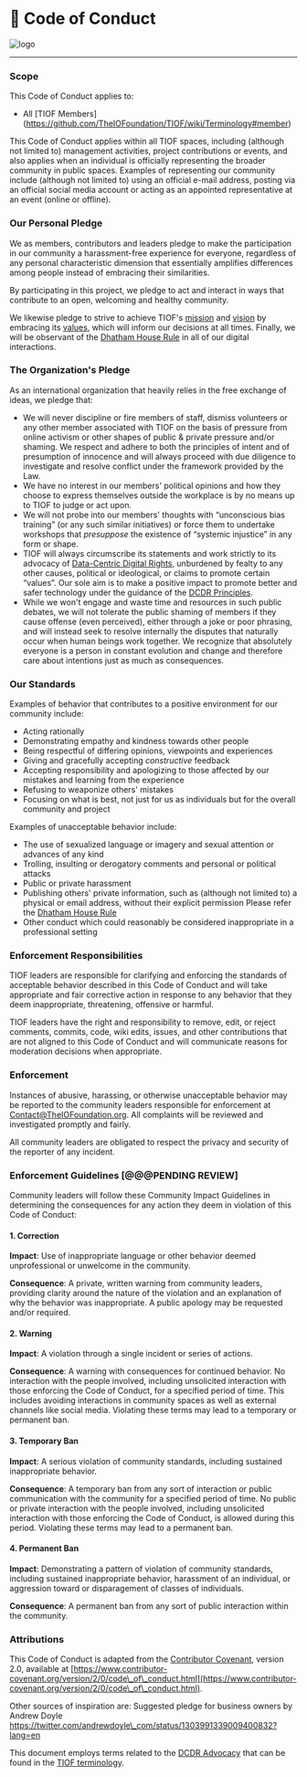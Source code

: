# 💯 Code of Conduct



![logo](https://user-images.githubusercontent.com/9198668/103223358-02a5ae80-4961-11eb-9a78-c6ebc20d7691.png)

***

### Scope

This Code of Conduct applies to:

* All \[TIOF Members] (https://github.com/TheIOFoundation/TIOF/wiki/Terminology#member)

This Code of Conduct applies within all TIOF spaces, including (although not limited to) management activities, project contributions or events, and also applies when an individual is officially representing the broader community in public spaces. Examples of representing our community include (although not limited to) using an official e-mail address, posting via an official social media account or acting as an appointed representative at an event (online or offline).

### Our Personal Pledge

We as members, contributors and leaders pledge to make the participation in our community a harassment-free experience for everyone, regardless of any personal characteristic dimension that essentially amplifies differences among people instead of embracing their similarities.

By participating in this project, we pledge to act and interact in ways that contribute to an open, welcoming and healthy community.

We likewise pledge to strive to achieve TIOF's [mission](https://github.com/TheIOFoundation/TIOF/wiki#mission) and [vision](https://github.com/TheIOFoundation/TIOF/wiki#vision) by embracing its [values](https://github.com/TheIOFoundation/TIOF/wiki#values), which will inform our decisions at all times. Finally, we will be observant of the [Dhatham House Rule](http://tiof.click/Dhatam) in all of our digital interactions.

### The Organization's Pledge

As an international organization that heavily relies in the free exchange of ideas, we pledge that:

* We will never discipline or fire members of staff, dismiss volunteers or any other member associated with TIOF on the basis of pressure from online activism or other shapes of public & private pressure and/or shaming. We respect and adhere to both the principles of intent and of presumption of innocence and will always proceed with due diligence to investigate and resolve conflict under the framework provided by the Law.
* We have no interest in our members' political opinions and how they choose to express themselves outside the workplace is by no means up to TIOF to judge or act upon.
* We will not probe into our members' thoughts with “unconscious bias training” (or any such similar initiatives) or force them to undertake workshops that _presuppose_ the existence of “systemic injustice” in any form or shape.
* TIOF will always circumscribe its statements and work strictly to its advocacy of [Data-Centric Digital Rights](http://tiof.click/Advocacy), unburdened by fealty to any other causes, political or ideological, or claims to promote certain “values”. Our sole aim is to make a positive impact to promote better and safer technology under the guidance of the [DCDR Principles](http://tiof.click/Principles).
* While we won't engage and waste time and resources in such public debates, we will not tolerate the public shaming of members if they cause offense (even perceived), either through a joke or poor phrasing, and will instead seek to resolve internally the disputes that naturally occur when human beings work together. We recognize that absolutely everyone is a person in constant evolution and change and therefore care about intentions just as much as consequences.

### Our Standards

Examples of behavior that contributes to a positive environment for our community include:

* Acting rationally
* Demonstrating empathy and kindness towards other people
* Being respectful of differing opinions, viewpoints and experiences
* Giving and gracefully accepting _constructive_ feedback
* Accepting responsibility and apologizing to those affected by our mistakes and learning from the experience
* Refusing to weaponize others' mistakes
* Focusing on what is best, not just for us as individuals but for the overall community and project

Examples of unacceptable behavior include:

* The use of sexualized language or imagery and sexual attention or advances of any kind
* Trolling, insulting or derogatory comments and personal or political attacks
* Public or private harassment
* Publishing others' private information, such as (although not limited to) a physical or email address, without their explicit permission Please refer the [Dhatham House Rule](http://tiof.click/Dhatam)
* Other conduct which could reasonably be considered inappropriate in a professional setting

### Enforcement Responsibilities

TIOF leaders are responsible for clarifying and enforcing the standards of acceptable behavior described in this Code of Conduct and will take appropriate and fair corrective action in response to any behavior that they deem inappropriate, threatening, offensive or harmful.

TIOF leaders have the right and responsibility to remove, edit, or reject comments, commits, code, wiki edits, issues, and other contributions that are not aligned to this Code of Conduct and will communicate reasons for moderation decisions when appropriate.

### Enforcement

Instances of abusive, harassing, or otherwise unacceptable behavior may be reported to the community leaders responsible for enforcement at Contact@TheIOFoundation.org. All complaints will be reviewed and investigated promptly and fairly.

All community leaders are obligated to respect the privacy and security of the reporter of any incident.

### Enforcement Guidelines \[@@@PENDING REVIEW]

Community leaders will follow these Community Impact Guidelines in determining the consequences for any action they deem in violation of this Code of Conduct:

#### 1. Correction

**Impact**: Use of inappropriate language or other behavior deemed unprofessional or unwelcome in the community.

**Consequence**: A private, written warning from community leaders, providing clarity around the nature of the violation and an explanation of why the behavior was inappropriate. A public apology may be requested and/or required.

#### 2. Warning

**Impact**: A violation through a single incident or series of actions.

**Consequence**: A warning with consequences for continued behavior. No interaction with the people involved, including unsolicited interaction with those enforcing the Code of Conduct, for a specified period of time. This includes avoiding interactions in community spaces as well as external channels like social media. Violating these terms may lead to a temporary or permanent ban.

#### 3. Temporary Ban

**Impact**: A serious violation of community standards, including sustained inappropriate behavior.

**Consequence**: A temporary ban from any sort of interaction or public communication with the community for a specified period of time. No public or private interaction with the people involved, including unsolicited interaction with those enforcing the Code of Conduct, is allowed during this period. Violating these terms may lead to a permanent ban.

#### 4. Permanent Ban

**Impact**: Demonstrating a pattern of violation of community standards, including sustained inappropriate behavior, harassment of an individual, or aggression toward or disparagement of classes of individuals.

**Consequence**: A permanent ban from any sort of public interaction within the community.

### Attributions

This Code of Conduct is adapted from the [Contributor Covenant](https://www.contributor-covenant.org), version 2.0, available at [https://www.contributor-covenant.org/version/2/0/code\_of\_conduct.html](https://www.contributor-covenant.org/version/2/0/code\_of\_conduct.html).

Other sources of inspiration are: Suggested pledge for business owners by Andrew Doyle https://twitter.com/andrewdoyle\_com/status/1303991339009400832?lang=en

This document employs terms related to the [DCDR Advocacy](http://tiof.click/Advocacy) that can be found in the [TIOF terminology](http://tiof.click/Terminology).
